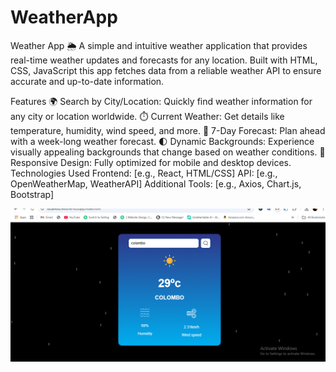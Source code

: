 # WeatherApp
Weather App 🌦️ A simple and intuitive weather application that provides real-time weather updates and forecasts for any location. Built with HTML, CSS, JavaScript this app fetches data from a reliable weather API to ensure accurate and up-to-date information.  

Features
🌍 Search by City/Location: Quickly find weather information for any city or location worldwide.
⏱️ Current Weather: Get details like temperature, humidity, wind speed, and more.
📅 7-Day Forecast: Plan ahead with a week-long weather forecast.
🌓 Dynamic Backgrounds: Experience visually appealing backgrounds that change based on weather conditions.
📱 Responsive Design: Fully optimized for mobile and desktop devices.
Technologies Used
Frontend: [e.g., React, HTML/CSS]
API: [e.g., OpenWeatherMap, WeatherAPI]
Additional Tools: [e.g., Axios, Chart.js, Bootstrap]

![image alt](https://github.com/MalinduOshan/WeatherApp/blob/c2ec610b79becf16679dd0100f2f2e4060b52e54/Screenshot%20(101).png)
